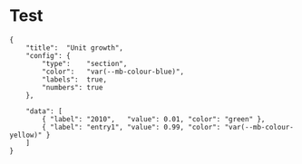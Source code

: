 # Test

 <!-- <svg viewBox="0 0 500 100" style="width: 500px; height: 100px; padding: 20px 20px 20px 0; border-left: 1px dotted #555; border-bottom: 1px dotted #555;">
  <polyline
     fill="none"
     stroke="#0074d9"
     stroke-width="2"
     points="
       00,120
       20,60
       40,80
       60,20
       80,80
       100,80
       120,60
       140,100
       160,90
       180,80
       200, 110
       220, 10
       240, 70
       260, 100
       280, 100
       300, 40
       320, 0
       340, 100
       360, 100
       380, 120
       400, 60
       420, 70
       440, 80"
   />
</svg> -->


```charty
{
    "title":  "Unit growth",
    "config": {
        "type":    "section",
        "color":   "var(--mb-colour-blue)",
		"labels":  true,
		"numbers": true
    },

    "data": [
        { "label": "2010",   "value": 0.01, "color": "green" },
	    { "label": "entry1", "value": 0.99, "color": "var(--mb-colour-yellow)" }
    ]
}
```
